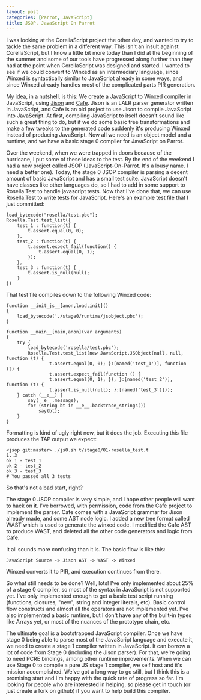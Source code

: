 ```yaml
---
layout: post
categories: [Parrot, JavaScript]
title: JSOP, JavaScript On Parrot
---
```


I was looking at the CorellaScript project the other day, and wanted to try to
tackle the same problem in a different way. This isn't an insult against
CorellaScript, but I know a little bit more today than I did at the beginning
of the summer and some of our tools have progressed along further than they
had at the point when CorellaScript was designed and started. I wanted to see
if we could convert to Winxed as an intermediary language, since Winxed is
syntactically similar to JavaScript already in some ways, and since Winxed
already handles most of the complicated parts PIR generation.

My idea, in a nutshell, is this: We create a JavaScript to Winxed compiler in
JavaScript, using [Jison][] and [Cafe][]. Jison is an LALR parser generator
written in JavaScript, and Cafe is an old project to use Jison to compile
JavaScript into JavaScript. At first, compiling JavaScript to itself doesn't
sound like such a great thing to do, but if we do some basic tree
transformations and make a few tweaks to the generated code suddenly it's
producing Winxed instead of producing JavaScript. Now all we need is an object
model and a runtime, and we have a basic stage 0 compiler for JavaScript on
Parrot.

[Cafe]: https://github.com/zaach/cafe
[Jison]: https://github.com/zaach/jison

Over the weekend, when we were trapped in doors because of the hurricane, I
put some of these ideas to the test. By the end of the weekend I had a new
project called JSOP (JavaScript-On-Parrot. It's a lousy name. I need a better
one). Today, the stage 0 JSOP compiler is parsing a decent amount of basic
JavaScript and has a small test suite. JavaScript doesn't have classes like
other languages do, so I had to add in some support to Rosella.Test to handle
javascript tests. Now that I've done that, we can use Rosella.Test to write
tests for JavaScript. Here's an example test file that I just committed:

    load_bytecode("rosella/test.pbc");
    Rosella.Test.test_list({
        test_1 : function(t) {
            t.assert.equal(0, 0);
        },
        test_2 : function(t) {
            t.assert.expect_fail(function() {
                t.assert.equal(0, 1);
            });
        },
        test_3 : function(t) {
            t.assert.is_null(null);
        }
    })

That test file compiles down to the following Winxed code:

    function __init_js__[anon,load,init]()
    {
        load_bytecode('./stage0/runtime/jsobject.pbc');
    }

    function __main__[main,anon](var arguments)
    {
        try {
            load_bytecode('rosella/test.pbc');
            Rosella.Test.test_list(new JavaScript.JSObject(null, null, function (t) {
                    t.assert.equal(0, 0); }:[named('test_1')], function (t) {
                    t.assert.expect_fail(function () {
                    t.assert.equal(0, 1); }); }:[named('test_2')], function (t) {
                    t.assert.is_null(null); }:[named('test_3')]));
        } catch (__e__) {
            say(__e__.message);
            for (string bt in __e__.backtrace_strings())
                say(bt);
        }
    }

Formatting is kind of ugly right now, but it does the job. Executing this
file produces the TAP output we expect:

    <jsop git:master> ./js0.sh t/stage0/01-rosella_test.t
    1..3
    ok 1 - test_1
    ok 2 - test_2
    ok 3 - test_3
    # You passed all 3 tests

So that's not a bad start, right?

The stage 0 JSOP compiler is very simple, and I hope other people will want
to hack on it. I've borrowed, with permission, code from the Cafe project to
implement the parser. Cafe comes with a JavaScript grammar for Jison already
made, and some AST node logic. I added a new tree format called WAST which
is used to generate the winxed code. I modified the Cafe AST to produce WAST,
and deleted all the other code generators and logic from Cafe.

It all sounds more confusing than it is. The basic flow is like this:

    JavaScript Source -> Jison AST -> WAST -> Winxed

Winxed converts it to PIR, and execution continues from there.

So what still needs to be done? Well, lots! I've only implemented about 25% of
a stage 0 compiler, so most of the syntax in JavaScript is not supported yet.
I've only implemented enough to get a basic test script running (functions,
closures, "new", string and integer literals, etc). Basic control flow
constructs and almost all the operators are not implemented yet. I've also
implemented a basic runtime, but I don't have any of the built-in types like
Arrays yet, or most of the nuances of the prototype chain, etc.

The ultimate goal is a bootstrapped JavaScript compiler. Once we have stage 0
being able to parse most of the JavaScript language and execute it, we need
to create a stage 1 compiler written in JavaScript. It can borrow a lot of
code from Stage 0 (including the Jison parser). For that, we're going to need
PCRE bindings, among other runtime improvements. When we can use Stage 0 to
compile a pure JS stage 1 compiler, we self host and it's mission
accomplished. We've got a long way to go still, but I think this is a
promising start and I'm happy with the quick rate of progress so far. I'm
looking for people who are interested in helping, so please get in touch (or
just create a fork on github) if you want to help build this compiler.
